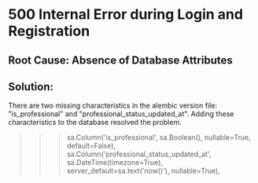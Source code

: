 # 500 Internal Error during Login and Registration

## Root Cause: Absence of Database Attributes

## Solution:

There are two missing characteristics in the alembic version file: "is_professional" and "professional_status_updated_at". Adding these characteristics to the database resolved the problem.

>>> sa.Column('is_professional', sa.Boolean(), nullable=True, default=False),
    sa.Column('professional_status_updated_at', sa.DateTime(timezone=True), server_default=sa.text('now()'), nullable=True),

